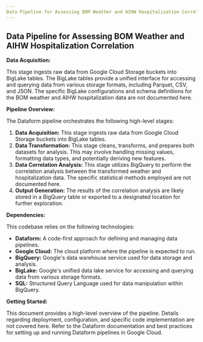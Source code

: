 ```yaml
---
Data Pipeline for Assessing BOM Weather and AIHW Hospitalization Correlation
---
```


## Data Pipeline for Assessing BOM Weather and AIHW Hospitalization Correlation

**Data Acquisition:**

This stage ingests raw data from Google Cloud Storage buckets into BigLake tables. The BigLake tables provide a unified interface for accessing and querying data from various storage formats, including Parquet, CSV, and JSON. The specific BigLake configurations and schema definitions for the BOM weather and AIHW hospitalization data are not documented here.

**Pipeline Overview:**

The Dataform pipeline orchestrates the following high-level stages:

1. **Data Acquisition:** This stage ingests raw data from Google Cloud Storage buckets into BigLake tables.
2. **Data Transformation:** This stage cleans, transforms, and prepares both datasets for analysis. This may involve handling missing values, formatting data types, and potentially deriving new features.
3. **Data Correlation Analysis:** This stage utilizes BigQuery to perform the correlation analysis between the transformed weather and hospitalization data. The specific statistical methods employed are not documented here.
4. **Output Generation:** The results of the correlation analysis are likely stored in a BigQuery table or exported to a designated location for further exploration.

**Dependencies:**

This codebase relies on the following technologies:

* **Dataform:** A code-first approach for defining and managing data pipelines.
* **Google Cloud:** The cloud platform where the pipeline is expected to run.
* **BigQuery:** Google's data warehouse service used for data storage and analysis.
* **BigLake:** Google's unified data lake service for accessing and querying data from various storage formats.
* **SQL:** Structured Query Language used for data manipulation within BigQuery.

**Getting Started:**

This document provides a high-level overview of the pipeline.  Details regarding deployment, configuration, and specific code implementation are not covered here. Refer to the Dataform documentation and best practices for setting up and running Dataform pipelines in Google Cloud.